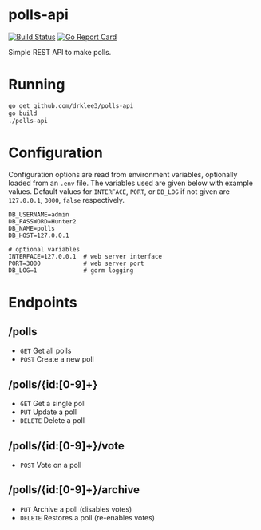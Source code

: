 # polls-api

[![Build Status](https://travis-ci.org/drklee3/polls-api.svg?branch=master)](https://travis-ci.org/drklee3/polls-api)
[![Go Report Card](https://goreportcard.com/badge/github.com/drklee3/polls-api)](https://goreportcard.com/report/github.com/drklee3/polls-api)

Simple REST API to make polls.

# Running

```bash
go get github.com/drklee3/polls-api
go build
./polls-api
```

# Configuration

Configuration options are read from environment variables, optionally loaded from an `.env` file.  The variables used are given below with example values. Default values for `INTERFACE`, `PORT`, or `DB_LOG` if not given are `127.0.0.1`, `3000`, `false` respectively.

```shell
DB_USERNAME=admin
DB_PASSWORD=Hunter2
DB_NAME=polls
DB_HOST=127.0.0.1

# optional variables
INTERFACE=127.0.0.1  # web server interface
PORT=3000            # web server port
DB_LOG=1             # gorm logging
```

# Endpoints

## /polls

* `GET` Get all polls
* `POST` Create a new poll

## /polls/{id:[0-9]+}

* `GET` Get a single poll
* `PUT` Update a poll
* `DELETE` Delete a poll

## /polls/{id:[0-9]+}/vote

* `POST` Vote on a poll

## /polls/{id:[0-9]+}/archive

* `PUT` Archive a poll (disables votes)
* `DELETE` Restores a poll (re-enables votes)
